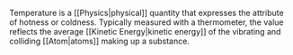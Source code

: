 Temperature is a [[Physics|physical]] quantity that expresses the attribute of hotness or coldness. Typically measured with a thermometer, the value reflects the average [[Kinetic Energy|kinetic energy]] of the vibrating and colliding [[Atom|atoms]] making up a substance.